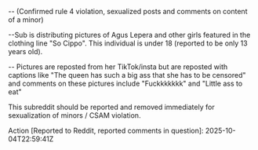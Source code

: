 -- (Confirmed rule 4 violation, sexualized posts and comments on content of a minor)

--Sub is distributing pictures of Agus Lepera and other girls featured in the clothing line "So Cippo". This individual is under 18 (reported to be only 13 years old).

-- Pictures are reposted from her TikTok/insta but are reposted with captions like "The queen has such a big ass that she has to be censored" and comments on these pictures include "Fuckkkkkkk" and "Little ass to eat"

This subreddit should be reported and removed immediately for sexualization of minors / CSAM violation.

Action [Reported to Reddit, reported comments in question]: 2025-10-04T22:59:41Z